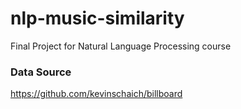 # nlp-music-similarity

Final Project for Natural Language Processing course

### Data Source

https://github.com/kevinschaich/billboard
